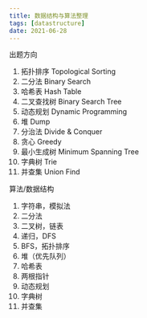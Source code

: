 ```yaml
---
title: 数据结构与算法整理
tags: [datastructure]
date: 2021-06-28
---
```

出题方向

1. 拓扑排序 Topological Sorting
2. 二分法 Binary Search
3. 哈希表 Hash Table
4. 二叉查找树 Binary Search Tree
5. 动态规划 Dynamic Programming
6. 堆 Dump
7. 分治法 Divide & Conquer
8. 贪心 Greedy
9. 最小生成树 Minimum Spanning Tree
10. 字典树 Trie
11. 并查集 Union Find

算法/数据结构

1. 字符串，模拟法
2. 二分法
3. 二叉树，链表
4. 递归，DFS
5. BFS，拓扑排序
6. 堆（优先队列）
7. 哈希表
8. 两根指针
9. 动态规划
10. 字典树
11. 并查集